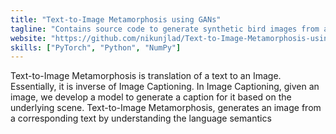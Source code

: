 ```yaml
---
title: "Text-to-Image Metamorphosis using GANs"
tagline: "Contains source code to generate synthetic bird images from a given text input"
website: "https://github.com/nikunjlad/Text-to-Image-Metamorphosis-using-GANs"
skills: ["PyTorch", "Python", "NumPy"]
---
```


Text-to-Image Metamorphosis is translation of a text to an Image. Essentially, it is 
inverse of Image Captioning. In Image Captioning, given an image, we develop a model to 
generate a caption for it based on the underlying scene. Text-to-Image Metamorphosis, 
generates an image from a corresponding text by understanding the language semantics
